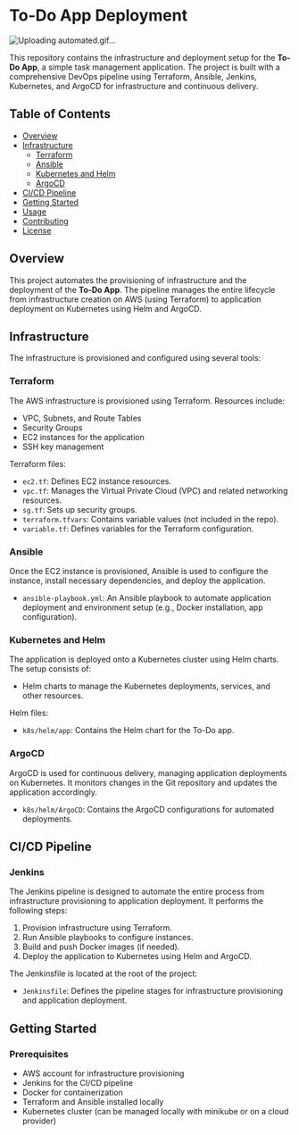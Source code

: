 # To-Do App Deployment

![Uploading automated.gif…]()



This repository contains the infrastructure and deployment setup for the **To-Do App**, a simple task management application. The project is built with a comprehensive DevOps pipeline using Terraform, Ansible, Jenkins, Kubernetes, and ArgoCD for infrastructure and continuous delivery.

## Table of Contents
- [Overview](#overview)
- [Infrastructure](#infrastructure)
  - [Terraform](#terraform)
  - [Ansible](#ansible)
  - [Kubernetes and Helm](#kubernetes-and-helm)
  - [ArgoCD](#argocd)
- [CI/CD Pipeline](#cicd-pipeline)
- [Getting Started](#getting-started)
- [Usage](#usage)
- [Contributing](#contributing)
- [License](#license)

## Overview

This project automates the provisioning of infrastructure and the deployment of the **To-Do App**. The pipeline manages the entire lifecycle from infrastructure creation on AWS (using Terraform) to application deployment on Kubernetes using Helm and ArgoCD.

## Infrastructure

The infrastructure is provisioned and configured using several tools:

### Terraform
The AWS infrastructure is provisioned using Terraform. Resources include:
- VPC, Subnets, and Route Tables
- Security Groups
- EC2 instances for the application
- SSH key management

Terraform files:
- `ec2.tf`: Defines EC2 instance resources.
- `vpc.tf`: Manages the Virtual Private Cloud (VPC) and related networking resources.
- `sg.tf`: Sets up security groups.
- `terraform.tfvars`: Contains variable values (not included in the repo).
- `variable.tf`: Defines variables for the Terraform configuration.

### Ansible
Once the EC2 instance is provisioned, Ansible is used to configure the instance, install necessary dependencies, and deploy the application.

- `ansible-playbook.yml`: An Ansible playbook to automate application deployment and environment setup (e.g., Docker installation, app configuration).

### Kubernetes and Helm
The application is deployed onto a Kubernetes cluster using Helm charts. The setup consists of:
- Helm charts to manage the Kubernetes deployments, services, and other resources.
  
Helm files:
- `k8s/helm/app`: Contains the Helm chart for the To-Do app.
  
### ArgoCD
ArgoCD is used for continuous delivery, managing application deployments on Kubernetes. It monitors changes in the Git repository and updates the application accordingly.

- `k8s/helm/ArgoCD`: Contains the ArgoCD configurations for automated deployments.

## CI/CD Pipeline

### Jenkins
The Jenkins pipeline is designed to automate the entire process from infrastructure provisioning to application deployment. It performs the following steps:
1. Provision infrastructure using Terraform.
2. Run Ansible playbooks to configure instances.
3. Build and push Docker images (if needed).
4. Deploy the application to Kubernetes using Helm and ArgoCD.

The Jenkinsfile is located at the root of the project:
- `Jenkinsfile`: Defines the pipeline stages for infrastructure provisioning and application deployment.

## Getting Started

### Prerequisites
- AWS account for infrastructure provisioning
- Jenkins for the CI/CD pipeline
- Docker for containerization
- Terraform and Ansible installed locally
- Kubernetes cluster (can be managed locally with minikube or on a cloud provider)
